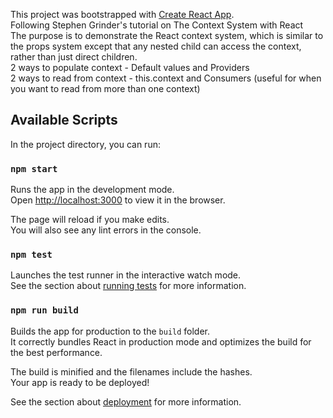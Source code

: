 This project was bootstrapped with [Create React App](https://github.com/facebook/create-react-app). <br>
Following Stephen Grinder's tutorial on The Context System with React <br>
The purpose is to demonstrate the React context system, which is similar to the props system except that any nested child can access the context, rather than just direct children.<br>
2 ways to populate context - Default values and Providers <br>
2 ways to read from context - this.context and Consumers (useful for when you want to read from more than one context)

## Available Scripts

In the project directory, you can run:

### `npm start`

Runs the app in the development mode.<br>
Open [http://localhost:3000](http://localhost:3000) to view it in the browser.

The page will reload if you make edits.<br>
You will also see any lint errors in the console.

### `npm test`

Launches the test runner in the interactive watch mode.<br>
See the section about [running tests](https://facebook.github.io/create-react-app/docs/running-tests) for more information.

### `npm run build`

Builds the app for production to the `build` folder.<br>
It correctly bundles React in production mode and optimizes the build for the best performance.

The build is minified and the filenames include the hashes.<br>
Your app is ready to be deployed!

See the section about [deployment](https://facebook.github.io/create-react-app/docs/deployment) for more information.